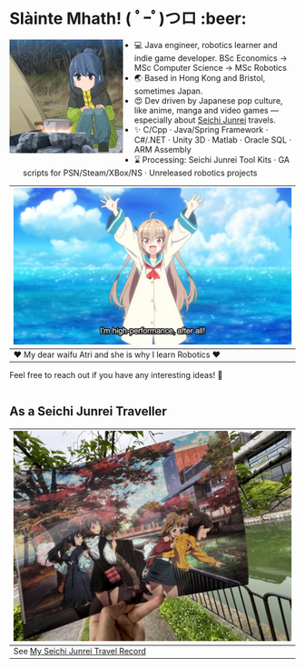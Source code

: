 <h1>Slàinte Mhath! ( ﾟｰﾟ)つロ :beer: </h1>

<p align="center">
<img src="https://raw.githubusercontent.com/Arthurzyang/Arthurzyang/main/preview.gif" 
     alt="Yuru Camp" 
     width="200"
     style="float:left; margin-right:20px; margin-bottom:10px;" />
</p>

- 💻 Java engineer, robotics learner and indie game developer. BSc Economics -> MSc Computer Science -> MSc Robotics
- :earth_asia: Based in Hong Kong and Bristol, sometimes Japan.  
- :heart_eyes: Dev driven by Japanese pop culture, like anime, manga and video games — especially about [Seichi Junrei](https://en.wikipedia.org/wiki/Pilgrimage_(anime)) travels.
- :sparkles: C/Cpp · Java/Spring Framework · C#/.NET · Unity 3D · Matlab · Oracle SQL · ARM Assembly
- :hourglass: Processing: Seichi Junrei Tool Kits · GA scripts for PSN/Steam/XBox/NS · Unreleased robotics projects

|![landmark_empty](atri-ep-1f-1024x576.png)|
|-------------------------------------------------------------|
|❤️ My dear waifu Atri and she is why I learn Robotics ❤️|

Feel free to reach out if you have any interesting ideas! :sparkling_heart:

<div style="clear: both;"></div>

## As a Seichi Junrei Traveller
|<img src="https://github.com/Arthurzyang/Arthurzyang/blob/main/IMG_6040.jpg?raw=true" width="500" height="370" alt="Centered Image" />|
|------------------------------------|
|See [My Seichi Junrei Travel Record](https://github.com/Arthurzyang/Arthurzyang/blob/main/seichi_junrei_intro.md)|

